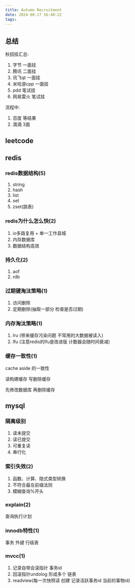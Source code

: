```yaml
---
title: Autumn Recruitment
date: 2024-08-17 16:40:22
tags:
---
```


## 总结

秋招挂汇总:

1. 字节 一面挂
2. 腾讯 二面挂
3. 讯飞qt 一面挂
4. 米哈游cpp 一面挂
5. pdd 笔试挂
6. 网易雷火 笔试挂

流程中:
1. 百度 等结果
2. 滴滴 3面


## leetcode



## redis

### redis数据结构(5)

1. string
2. hash
3. list
4. set
5. zset(跳表)

### redis为什么怎么快(2)

1. io多路复用 + 单一工作县城
2. 内存数据库
3. 数据结构高效

### 持久化(2)

1. aof
2. rdb

### 过期键淘汰策略(1)

1. 访问删除
2. 定期删除(抽取一部分 检查是否过期)

### 内存淘汰策略(1)

1. lru (带来缓存污染问题 不常用的大数据被读入)
2. lfu (注意redis的lfu是改进版 计数器会随时间衰减)

### 缓存一致性(1)

cache aside 的一致性

读构建缓存 
写删除缓存

先修改数据库 再删除缓存

## mysql

### 隔离级别

1. 读未提交
2. 读已提交
3. 可重复读
4. 串行化

### 索引失效(2)

1. 函数、计算、隐式类型转换
2. 不符合最左前缀法则
3. 模糊查询%开头

### explain(2)

查询执行计划

### innodb特性(1)

事务 外键 行级表


### mvcc(1)

1. 记录自带会滚指针 事务id
2. 回滚指针undolog 形成多个 链表
3. readview(每一次快照读 创建 记录活跃事务id 当前的事物id)